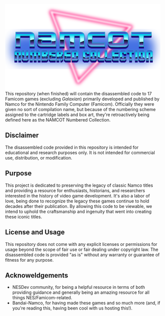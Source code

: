 ![NAMCOT Numbered Collection](https://github.com/Retrolovania/NAMCOT-Numbered-Collection/blob/main/logo.png)
This repository (when finished) will contain the disassembled code to 17 Famicom games (excluding *Galaxian*) primarily developed and published by Namco for the Nintendo Family Computer (Famicom). Officially they were given no sort of compilation name, but because of the numbering scheme assigned to the cartridge labels and box art, they're retroactively being defined here as the NAMCOT Numbered Collection. 

## Disclaimer
The disassembled code provided in this repository is intended for educational and research purposes only. It is not intended for commercial use, distribution, or modification.

## Purpose
This project is dedicated to preserving the legacy of classic Namco titles and providing a resource for enthusiasts, historians, and researchers interested in the history of video game development. It's also a labor of love, being done to recognize the legacy these games continue to hold decades after their publication. By allowing this code to be viewable, we intend to uphold the craftsmanship and ingenuity that went into creating these iconic titles.

## License and Usage
This repository does not come with any explicit licenses or permissions for usage beyond the scope of fair use or fair dealing under copyright law. The disassembled code is provided "as is" without any warranty or guarantee of fitness for any purpose.

## Acknoweldgements
- NESDev community, for being a helpful resource in terms of both providing guidance and generally being an amazing resource for all things NES/Famicom-related.
- Bandai-Namco, for having made these games and so much more (and, if you're reading this, having been cool with us hosting this!).



